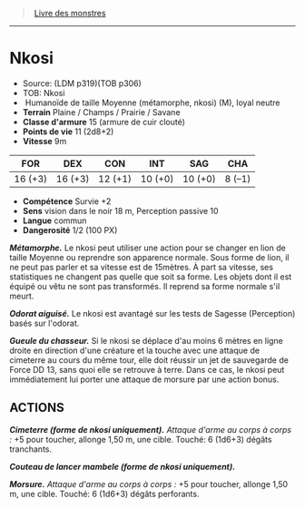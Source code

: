 ﻿> [Livre des monstres](tome_of_beasts.md)

---

# Nkosi

- Source: (LDM p319)(TOB p306)
- TOB: Nkosi
-  Humanoïde de taille Moyenne (métamorphe, nkosi) (M), loyal neutre
- **Terrain** Plaine / Champs / Prairie / Savane
- **Classe d'armure** 15 (armure de cuir clouté)
- **Points de vie** 11 (2d8+2)
- **Vitesse** 9m

|FOR|DEX|CON|INT|SAG|CHA|
|---|---|---|---|---|---|
|16 (+3)|16 (+3)|12 (+1)|10 (+0)|10 (+0)|8 (–1)|

- **Compétence** Survie +2
- **Sens** vision dans le noir 18 m, Perception passive 10
- **Langue** commun
- **Dangerosité** 1/2 (100 PX)

**_Métamorphe._** Le nkosi peut utiliser une action pour se changer en lion de taille Moyenne ou reprendre son apparence normale. Sous forme de lion, il ne peut pas parler et sa vitesse est de 15mètres. À part sa vitesse, ses statistiques ne changent pas quelle que soit sa forme. Les objets dont il est équipé ou vêtu ne sont pas transformés. Il reprend sa forme normale s'il meurt.

**_Odorat aiguisé._** Le nkosi est avantagé sur les tests de Sagesse (Perception) basés sur l'odorat.

**_Gueule du chasseur._** Si le nkosi se déplace d'au moins 6 mètres en ligne droite en direction d'une créature et la touche avec une attaque de cimeterre au cours du même tour, elle doit réussir un jet de sauvegarde de Force DD 13, sans quoi elle se retrouve à terre. Dans ce cas, le nkosi peut immédiatement lui porter une attaque de morsure par une action bonus.

## ACTIONS

**_Cimeterre (forme de nkosi uniquement)._** _Attaque d'arme au corps à corps :_ +5 pour toucher, allonge 1,50 m, une cible. Touché: 6 (1d6+3) dégâts tranchants.

**_Couteau de lancer mambele (forme de nkosi uniquement)._**

**_Morsure._** _Attaque d'arme au corps à corps :_ +5 pour toucher, allonge 1,50 m, une cible. Touché: 6 (1d6+3) dégâts perforants.

